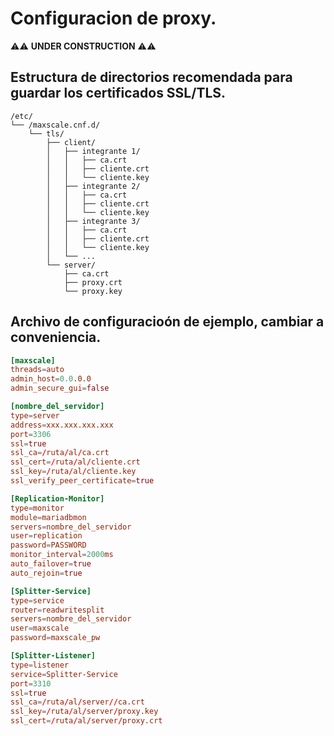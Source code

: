 # Configuracion de proxy.

⚠️⚠️ __UNDER CONSTRUCTION__ ⚠️⚠️

## Estructura de directorios recomendada para guardar los certificados SSL/TLS.
```
/etc/
└── /maxscale.cnf.d/
    └── tls/
        ├── client/
        │   ├── integrante 1/
        │   │   ├── ca.crt
        │   │   ├── cliente.crt
        │   │   └── cliente.key
        │   ├── integrante 2/
        │   │   ├── ca.crt
        │   │   ├── cliente.crt
        │   │   └── cliente.key
        │   ├── integrante 3/
        │   │   ├── ca.crt
        │   │   ├── cliente.crt
        │   │   └── cliente.key
        │   └── ...
        └── server/
            ├── ca.crt
            ├── proxy.crt
            └── proxy.key
```

## Archivo de configuracioón de ejemplo, cambiar a conveniencia.
```cnf
[maxscale]
threads=auto
admin_host=0.0.0.0
admin_secure_gui=false

[nombre_del_servidor]
type=server
address=xxx.xxx.xxx.xxx
port=3306
ssl=true
ssl_ca=/ruta/al/ca.crt
ssl_cert=/ruta/al/cliente.crt
ssl_key=/ruta/al/cliente.key
ssl_verify_peer_certificate=true

[Replication-Monitor]
type=monitor
module=mariadbmon
servers=nombre_del_servidor
user=replication
password=PASSWORD
monitor_interval=2000ms
auto_failover=true
auto_rejoin=true

[Splitter-Service]
type=service
router=readwritesplit
servers=nombre_del_servidor
user=maxscale
password=maxscale_pw

[Splitter-Listener]
type=listener
service=Splitter-Service
port=3310
ssl=true
ssl_ca=/ruta/al/server//ca.crt
ssl_key=/ruta/al/server/proxy.key
ssl_cert=/ruta/al/server/proxy.crt
```
